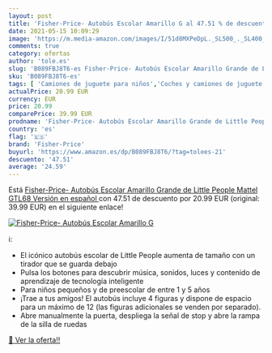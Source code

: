 ```yaml
---
layout: post
title: 'Fisher-Price- Autobús Escolar Amarillo G al 47.51 % de descuento'
date: 2021-05-15 10:09:29
image: 'https://m.media-amazon.com/images/I/51d8MXPeDpL._SL500_._SL400_.jpg'
comments: true
category: ofertas
author: 'tole.es'
slug: 'B089FBJ8T6-es Fisher-Price- Autobús Escolar Amarillo Grande de Little...'
sku: 'B089FBJ8T6-es'
tags: [ 'Camiones de juguete para niños','Coches y camiones de juguete','Juguetes','Juguetes y juegos','Vehículos de juguete para niños','escolar','fisher-price', ]
actualPrice: 20.99 EUR
currency: EUR
price: 20.99
comparePrice: 39.99 EUR
prodname: 'Fisher-Price- Autobús Escolar Amarillo Grande de Little People  Mattel GTL68    Versión en español '
country: 'es'
flag: '🇪🇸'
brand: 'Fisher-Price'
buyurl: 'https://www.amazon.es/dp/B089FBJ8T6/?tag=tolees-21'
descuento: '47.51'
average: '24.59'
---
```


Está [Fisher-Price- Autobús Escolar Amarillo Grande de Little People  Mattel GTL68    Versión en español ](https://www.amazon.es/dp/B089FBJ8T6/?tag=tolees-21) con 47.51 de descuento por 20.99 EUR (original: 39.99 EUR) en el siguiente enlace!

[![Fisher-Price- Autobús Escolar Amarillo G](https://m.media-amazon.com/images/I/51d8MXPeDpL._SL500_._SL400_.jpg)](https://www.amazon.es/dp/B089FBJ8T6/?tag=tolees-21)

ℹ️:

- El icónico autobús escolar de Little People aumenta de tamaño con un tirador que se guarda debajo
- Pulsa los botones para descubrir música, sonidos, luces y contenido de aprendizaje de tecnología inteligente
- Para niños pequeños y de preescolar de entre 1 y 5 años
- ¡Trae a tus amigos! El autobús incluye 4 figuras y dispone de espacio para un máximo de 12 (las figuras adicionales se venden por separado).
- Abre manualmente la puerta, despliega la señal de stop y abre la rampa de la silla de ruedas

[🛒 Ver la oferta!!](https://www.amazon.es/dp/B089FBJ8T6/?tag=tolees-21)
